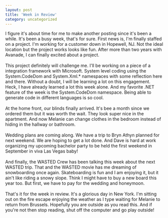 ```yaml
---
layout: post
title: 'Week in Review'
category: uncategorized
---
```


I figure it's about time for me to make another posting since it's been a while.  It's been a busy week, that's for sure.  First news is, I'm finally staffed on a project.  I'm working for a customer down in Hopewell, NJ.  Not the ideal location but the project works looks like fun.  After more than two years with Avanade, I can finally excited about a project.
<br />
<br />This project definitely will challenge me.  I'll be working on a piece of a integration framework with Microsoft.  System level coding using the System.CodeDom and System.Xml.* namespaces with some reflection here and there.  Without a doubt, I will be learning a lot on this engagement.  Heck, I have already learned a lot this week alone.  And my favorite .NET feature of the week is the System.CodeDom namespace.  Being able to generate code in different languages is so cool.
<br />
<br />At the home front, our blinds finally arrived.  It's bee a month since we ordered them but it was worth the wait.  They look super nice in the apartment.  And now Melanie can change clothes in the bedroom instead of hiding in the hallway or bathroom.
<br />
<br />Wedding plans are coming along.  We have a trip to Bryn Athyn planned for next weekend.  We are hoping to get a lot done.  And Dave is hard at work organizing my upcoming bachelor party to be held the first weekend in September in viva Las Vegas baby!
<br />
<br />And finally, the WASTED Crew has been talking this week about the next WASTED trip.  That and the WASTED movie has me dreaming of snowboarding once again.  Skateboarding is fun and I am enjoying it, but it ain't like riding a snowy slope.  Think I might have to buy a new board this year too.  But first, we have to pay for the wedding and honeymoon.
<br />
<br />That's it for the week in review.  It's a glorious day in New York.  I'm sitting out on the fire escape enjoying the weather as I type waiting for Melanie to return from Brussels.  Hopefully you are outside as you read this.  And if you're not then stop reading, shut off the computer and go play outside!
